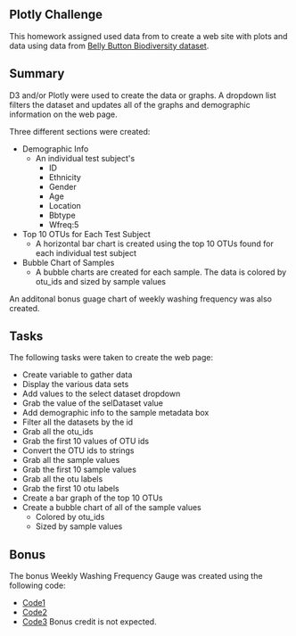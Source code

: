 ## Plotly Challenge

This homework assigned used data from  to create a web site with plots and data using data from [Belly Button Biodiversity dataset](http://robdunnlab.com/projects/belly-button-biodiversity/).

## Summary
D3 and/or Plotly were used to create the data or graphs.  A dropdown list filters the dataset and updates all of the graphs and demographic information on the web page.

Three different sections were created:
- Demographic Info
    - An individual test subject's 
        - ID
        - Ethnicity
        - Gender
        - Age
        - Location
        - Bbtype
        - Wfreq:5
- Top 10 OTUs for Each Test Subject
    - A horizontal bar chart is created using the top 10 OTUs found for each individual test subject
- Bubble Chart of Samples
    - A bubble charts are created for each sample.  The data is colored by otu_ids and sized by sample values

An additonal bonus guage chart of weekly washing frequency was also created.

## Tasks
The following tasks were taken to create the web page:
- Create variable to gather data
- Display the various data sets
- Add values to the select dataset dropdown
- Grab the value of the selDataset value
- Add demographic info to the sample metadata box
- Filter all the datasets by the id 
- Grab all the otu_ids
- Grab the first 10 values of OTU ids
- Convert the OTU ids to strings
- Grab all the sample values
- Grab the first 10 sample values
- Grab all the otu labels
- Grab the first 10 otu labels
- Create a bar graph of the top 10 OTUs
- Create a bubble chart of all of the sample values
    - Colored by otu_ids
    - Sized by sample values

## Bonus
The bonus Weekly Washing Frequency Gauge was created using the following code:
- [Code1](https://code.tutsplus.com/tutorials/create-interactive-charts-using-plotlyjs-pie-and-gauge-charts--cms-29216)
- [Code2](https://codepen.io/Shokeen/pen/prNzpN)
- [Code3](https://codepen.io/plotly/pen/rxeZME)
Bonus credit is not expected.  



